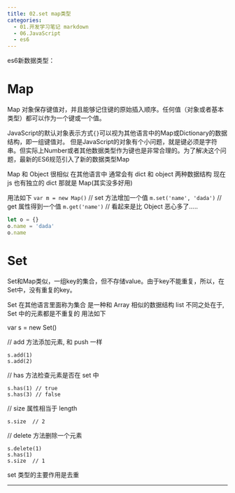 ```yaml
---
title: 02.set map类型
categories:
  - 01.开发学习笔记 markdown
  - 06.JavaScript
  - es6
---
```


es6新数据类型：

# Map
Map 对象保存键值对，并且能够记住键的原始插入顺序。任何值（对象或者基本类型）都可以作为一个键或一个值。

JavaScript的默认对象表示方式`{}`可以视为其他语言中的Map或Dictionary的数据结构，即一组键值对。
但是JavaScript的对象有个小问题，就是键必须是字符串。但实际上Number或者其他数据类型作为键也是非常合理的。为了解决这个问题，最新的ES6规范引入了新的数据类型Map

Map 和 Object 很相似
在其他语言中 通常会有 dict 和 object 两种数据结构
现在 js 也有独立的 dict 那就是 Map(其实没多好用)


用法如下
`var m = new Map()`
// set 方法增加一个值
`m.set('name', 'dada')`
// get 属性得到一个值
`m.get('name')`
// 看起来是比 Object 恶心多了.....

```js
let o = {}
o.name = 'dada'
o.name
```

# Set
Set和Map类似，一组key的集合，但不存储value。由于key不能重复，所以，在Set中，没有重复的key。

Set 在其他语言里面称为集合
是一种和 Array 相似的数据结构 list
不同之处在于, Set 中的元素都是不重复的
用法如下

var s = new Set()

// add 方法添加元素, 和 push 一样

    s.add(1)
    s.add(2)

// has 方法检查元素是否在 set 中
    
    s.has(1) // true
    s.has(3) // false

// size 属性相当于 length
   
    s.size  // 2

// delete 方法删除一个元素
   
    s.delete(1)
    s.has(1)
    s.size  // 1

set 类型的主要作用是去重

------------------
